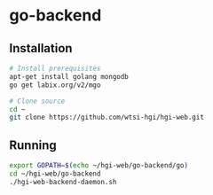go-backend
==========

Installation
------------
```bash
# Install prerequisites
apt-get install golang mongodb
go get labix.org/v2/mgo

# Clone source
cd ~
git clone https://github.com/wtsi-hgi/hgi-web.git
```

Running
-------

```bash
export GOPATH=$(echo ~/hgi-web/go-backend/go)
cd ~/hgi-web/go-backend
./hgi-web-backend-daemon.sh
```
